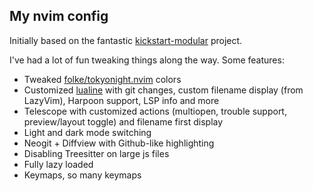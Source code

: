 ## My nvim config

Initially based on the fantastic [kickstart-modular](https://github.com/dam9000/kickstart-modular.nvim) project.

I've had a lot of fun tweaking things along the way. Some features:

- Tweaked [folke/tokyonight.nvim](https://github.com/folke/tokyonight.nvim) colors
- Customized [lualine](https://github.com/nvim-lualine/lualine.nvim) with git changes, custom filename display (from LazyVim), Harpoon support, LSP info and more
- Telescope with customized actions (multiopen, trouble support, preview/layout toggle) and filename first display
- Light and dark mode switching
- Neogit + Diffview with Github-like highlighting
- Disabling Treesitter on large js files
- Fully lazy loaded
- Keymaps, so many keymaps
